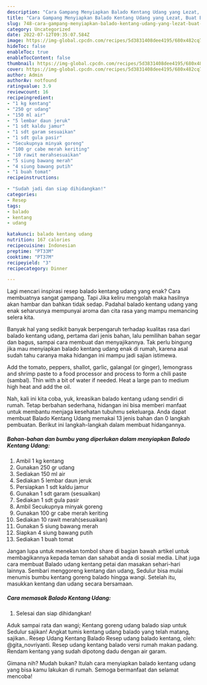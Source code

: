 ```yaml
---
description: "Cara Gampang Menyiapkan Balado Kentang Udang yang Lezat, Buat Buka Puasa}"
title: "Cara Gampang Menyiapkan Balado Kentang Udang yang Lezat, Buat Buka Puasa}"
slug: 748-cara-gampang-menyiapkan-balado-kentang-udang-yang-lezat-buat-buka-puasa
category: Uncategorized
date: 2022-07-12T09:35:07.584Z
image: https://img-global.cpcdn.com/recipes/5d3831408dee4195/680x482cq70/balado-kentang-udang-foto-resep-utama.jpg
hideToc: false
enableToc: true
enableTocContent: false
thumbnail: https://img-global.cpcdn.com/recipes/5d3831408dee4195/680x482cq70/balado-kentang-udang-foto-resep-utama.jpg
cover: https://img-global.cpcdn.com/recipes/5d3831408dee4195/680x482cq70/balado-kentang-udang-foto-resep-utama.jpg
author: Admin
authorAv: notfound
ratingvalue: 3.9
reviewcount: 16
recipeingredient:
- "1 kg kentang"
- "250 gr udang"
- "150 ml air"
- "5 lembar daun jeruk"
- "1 sdt kaldu jamur"
- "1 sdt garam sesuaikan"
- "1 sdt gula pasir"
- "Secukupnya minyak goreng"
- "100 gr cabe merah keriting"
- "10 rawit merahsesuaikan"
- "5 siung bawang merah"
- "4 siung bawang putih"
- "1 buah tomat"
recipeinstructions:

- "Sudah jadi dan siap dihidangkan!"
categories:
- Resep
tags:
- balado
- kentang
- udang

katakunci: balado kentang udang 
nutrition: 167 calories
recipecuisine: Indonesian
preptime: "PT33M"
cooktime: "PT37M"
recipeyield: "3"
recipecategory: Dinner

---
```



Lagi mencari inspirasi resep balado kentang udang yang enak? Cara membuatnya sangat gampang. Tapi Jika keliru mengolah maka hasilnya akan hambar dan bahkan tidak sedap. Padahal balado kentang udang yang enak seharusnya mempunyai aroma dan cita rasa yang mampu memancing selera kita.


Banyak hal yang sedikit banyak berpengaruh terhadap kualitas rasa dari balado kentang udang, pertama dari jenis bahan, lalu pemilihan bahan segar dan bagus, sampai cara membuat dan menyajikannya. Tak perlu bingung jika mau menyiapkan balado kentang udang enak di rumah, karena asal sudah tahu caranya maka hidangan ini mampu jadi sajian istimewa.

Add the tomato, peppers, shallot, garlic, galangal (or ginger), lemongrass and shrimp paste to a food processor and process to form a chili paste (sambal). Thin with a bit of water if needed. Heat a large pan to medium high heat and add the oil.


Nah, kali ini kita coba, yuk, kreasikan balado kentang udang sendiri di rumah. Tetap berbahan sederhana, hidangan ini bisa memberi manfaat untuk membantu menjaga kesehatan tubuhmu sekeluarga. Anda dapat membuat Balado Kentang Udang memakai 13 jenis bahan dan 0 langkah pembuatan. Berikut ini langkah-langkah dalam membuat hidangannya.

<!--inarticleads1-->

##### Bahan-bahan dan bumbu yang diperlukan dalam menyiapkan Balado Kentang Udang:

1. Ambil 1 kg kentang
1. Gunakan 250 gr udang
1. Sediakan 150 ml air
1. Sediakan 5 lembar daun jeruk
1. Persiapkan 1 sdt kaldu jamur
1. Gunakan 1 sdt garam (sesuaikan)
1. Sediakan 1 sdt gula pasir
1. Ambil Secukupnya minyak goreng
1. Gunakan 100 gr cabe merah keriting
1. Sediakan 10 rawit merah(sesuaikan)
1. Gunakan 5 siung bawang merah
1. Siapkan 4 siung bawang putih
1. Sediakan 1 buah tomat


Jangan lupa untuk menekan tombol share di bagian bawah artikel untuk membagikannya kepada teman dan sahabat anda di sosial media. Lihat juga cara membuat Balado udang kentang petai dan masakan sehari-hari lainnya. Sembari menggoreng kentang dan udang, Sedulur bisa mulai menumis bumbu kentang goreng balado hingga wangi. Setelah itu, masukkan kentang dan udang secara bersamaan. 

<!--inarticleads2-->

##### Cara memasak Balado Kentang Udang:


1. Selesai dan siap dihidangkan!

Aduk sampai rata dan wangi; Kentang goreng udang balado siap untuk Sedulur sajikan! Angkat tumis kentang udang balado yang telah matang, sajikan.. Resep Udang Kentang Balado Resep udang balado kentang, oleh: @gita_novriyanti. Resep udang kentang balado versi rumah makan padang. Rendam kentang yang sudah dipotong dadu dengan air garam. 

Gimana nih? Mudah bukan? Itulah cara menyiapkan balado kentang udang yang bisa kamu lakukan di rumah. Semoga bermanfaat dan selamat mencoba!
